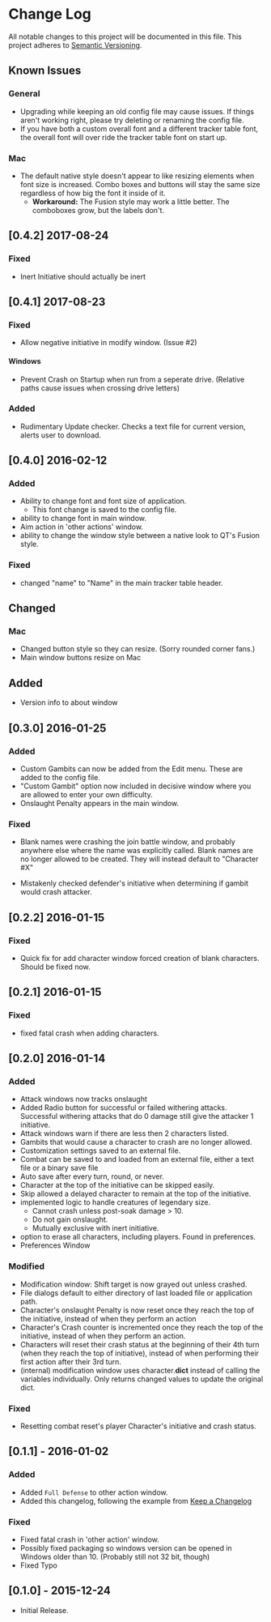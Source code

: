 # Change Log
All notable changes to this project will be documented in this file.
This project adheres to [Semantic Versioning](http://semver.org/).



## Known Issues
### General
- Upgrading while keeping an old config file may cause issues. If things aren't working right, please try deleting or renaming the config file.
- If you have both a custom overall font and a different tracker table font, the overall font will over ride the tracker table font on start up.

### Mac
- The default native style doesn't appear to like resizing elements when font size is increased. Combo boxes and buttons will stay the same size regardless of how big the font it inside of it.
  - **Workaround:** The Fusion style may work a little better. The comboboxes grow, but the labels don't.


## [0.4.2] 2017-08-24
### Fixed
- Inert Initiative should actually be inert

## [0.4.1] 2017-08-23
### Fixed
- Allow negative initiative in modify window. (Issue #2)


#### Windows
- Prevent Crash on Startup when run from a seperate drive. (Relative paths cause issues when crossing drive letters)

### Added
- Rudimentary Update checker. Checks a text file for current version, alerts user to download.

## [0.4.0] 2016-02-12
### Added
- Ability to change font and font size of application.
  - This font change is saved to the config file.
- ability to change font in main window.
- Aim action in 'other actions' window.
- ability to change the window style between a native look to QT's Fusion style.

### Fixed
- changed "name" to "Name" in the main tracker table header.

## Changed
### Mac
- Changed button style so they can resize. (Sorry rounded corner fans.)
- Main window buttons resize on Mac

## Added
- Version info to about window

## [0.3.0] 2016-01-25
### Added
- Custom Gambits can now be added from the Edit menu. These are added to the config file.
- "Custom Gambit" option now included in decisive window where you are allowed to enter your own difficulty.
- Onslaught Penalty appears in the main window.

### Fixed
- Blank names were crashing the join battle window, and probably anywhere else where the name was explicitly called. Blank names are no longer allowed to be created. They will instead default to "Character #X"

- Mistakenly checked defender's initiative when determining if gambit would crash attacker.

## [0.2.2] 2016-01-15
### Fixed
- Quick fix for add character window forced creation of blank characters. Should be fixed now.

## [0.2.1] 2016-01-15
### Fixed
- fixed fatal crash when adding characters.

## [0.2.0] 2016-01-14
### Added
- Attack windows now tracks onslaught
- Added Radio button for successful or failed withering attacks. Successful withering attacks that do 0 damage still give the attacker 1 initiative.
- Attack windows warn if there are less then 2 characters listed.
- Gambits that would cause a character to crash are no longer allowed.
- Customization settings saved to an external file.
- Combat can be saved to and loaded from an external file, either a text file or a binary save file
- Auto save after every turn, round, or never.
- Character at the top of the initiative can be skipped easily.
- Skip allowed a delayed character to remain at the top of the initiative.
- implemented logic to handle creatures of legendary size.
  - Cannot crash unless post-soak damage > 10.
  - Do not gain onslaught.
  - Mutually exclusive with inert initiative.
- option to erase all characters, including players. Found in preferences.
- Preferences Window

### Modified
- Modification window: Shift target is now grayed out unless crashed.
- File dialogs default to either directory of last loaded file or application path.
- Character's onslaught Penalty is now reset once they reach the top of the initiative, instead of when
  	they perform an action
- Character's Crash counter is incremented once they reach the top of the initiative, instead of when they perform an action.
- Characters will reset their crash status at the beginning of their 4th turn (when they reach the top of 	initiative), instead of when performing their first action after their 3rd turn.
- (internal) modification window uses character.__dict__ instead of calling the variables individually. Only returns changed values to update the original dict.

### Fixed
-   Resetting combat reset's player Character's initiative and crash status.


## [0.1.1] - 2016-01-02
### Added
- Added `Full Defense` to other action window.
- Added this changelog, following the example from  [Keep a Changelog](http://keepachangelog.com/)

### Fixed
- Fixed fatal crash in 'other action' window.
- Possibly fixed packaging so windows version can be opened in Windows older than 10. (Probably still not
   32 bit, though)
- Fixed Typo
## [0.1.0] - 2015-12-24
  * Initial Release.
